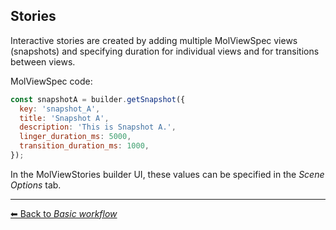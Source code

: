## Stories

Interactive stories are created by adding multiple MolViewSpec views (snapshots) and specifying duration for individual views and for transitions between views.

MolViewSpec code:

```js
const snapshotA = builder.getSnapshot({
  key: 'snapshot_A',
  title: 'Snapshot A',
  description: 'This is Snapshot A.',
  linger_duration_ms: 5000,
  transition_duration_ms: 1000,
});
```

In the MolViewStories builder UI, these values can be specified in the *Scene Options* tab.

---

[&#x2B05; Back to *Basic workflow*](#intro)
